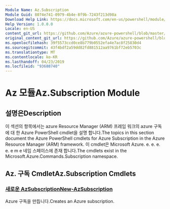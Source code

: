```yaml
---
Module Name: Az.Subscription
Module Guid: 8074e741-0979-4b4e-8f9b-7243f213d98a
Download Help Link: https://docs.microsoft.com/en-us/powershell/module/az.subscription
Help Version: 1.0.0.0
Locale: en-US
content_git_url: https://github.com/Azure/azure-powershell/blob/master/src/Subscription/Subscription/help/Az.Subscription.md
original_content_git_url: https://github.com/Azure/azure-powershell/blob/master/src/Subscription/Subscription/help/Az.Subscription.md
ms.openlocfilehash: 39f5573ccd0ce8b779b0552efa4e7ac8f25830d4
ms.sourcegitcommit: 43f4bdf2a59dd82fd881512aa9761bf72eb5703c
ms.translationtype: MT
ms.contentlocale: ko-KR
ms.lasthandoff: 04/23/2019
ms.locfileid: "93688740"
---
```

# <span data-ttu-id="4a484-101">Az 모듈</span><span class="sxs-lookup"><span data-stu-id="4a484-101">Az.Subscription Module</span></span>
## <span data-ttu-id="4a484-102">설명은</span><span class="sxs-lookup"><span data-stu-id="4a484-102">Description</span></span>
<span data-ttu-id="4a484-103">이 섹션의 항목에서는 azure Resource Manager (ARM) 프레임 워크의 azure 구독에 대 한 Azure PowerShell cmdlet을 설명 합니다.</span><span class="sxs-lookup"><span data-stu-id="4a484-103">The topics in this section document the Azure PowerShell cmdlets for Azure Subscription in the Azure Resource Manager (ARM) framework.</span></span> <span data-ttu-id="4a484-104">이 cmdlet은 Microsoft Azure. e. e. e. e. e m e 네임 스페이스에 존재 합니다.</span><span class="sxs-lookup"><span data-stu-id="4a484-104">The cmdlets exist in the Microsoft.Azure.Commands.Subscription namespace.</span></span>

## <span data-ttu-id="4a484-105">Az. 구독 Cmdlet</span><span class="sxs-lookup"><span data-stu-id="4a484-105">Az.Subscription Cmdlets</span></span>
### [<span data-ttu-id="4a484-106">새로운 AzSubscription</span><span class="sxs-lookup"><span data-stu-id="4a484-106">New-AzSubscription</span></span>](New-AzSubscription.md)
<span data-ttu-id="4a484-107">Azure 구독을 만듭니다.</span><span class="sxs-lookup"><span data-stu-id="4a484-107">Creates an Azure subscription.</span></span>

